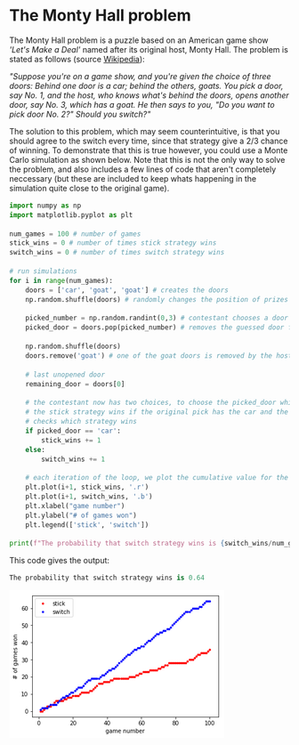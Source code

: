 # The Monty Hall problem

The Monty Hall problem is a puzzle based on an American game show *'Let's Make a Deal'* named after its original host, Monty Hall.  The problem is stated as follows (source [Wikipedia](https://en.wikipedia.org/wiki/Monty_Hall_problem)):

*"Suppose you're on a game show, and you're given the choice of three doors: Behind one door is a car; behind the others, goats. You pick a door, say No. 1, and the host, who knows what's behind the doors, opens another door, say No. 3, which has a goat. He then says to you, "Do you want to pick door No. 2?" Should you switch?"*

The solution to this problem, which may seem counterintuitive, is that you should agree to the switch every time, since that strategy give a 2/3 chance of winning. To demonstrate that this is true however, you could use a Monte Carlo simulation as shown below. Note that this is not the only way to solve the problem, and also includes a few lines of code that aren't completely neccessary (but these are included to keep whats happening in the simulation quite close to the original game).

``` python
import numpy as np
import matplotlib.pyplot as plt

num_games = 100 # number of games
stick_wins = 0 # number of times stick strategy wins
switch_wins = 0 # number of times switch strategy wins

# run simulations
for i in range(num_games):
    doors = ['car', 'goat', 'goat'] # creates the doors
    np.random.shuffle(doors) # randomly changes the position of prizes

    picked_number = np.random.randint(0,3) # contestant chooses a door
    picked_door = doors.pop(picked_number) # removes the guessed door from the list and stores it

    np.random.shuffle(doors)
    doors.remove('goat') # one of the goat doors is removed by the host

    # last unopened door
    remaining_door = doors[0]

    # the contestant now has two choices, to choose the picked_door which was the original choice, or to switch to the remaining door.
    # the stick strategy wins if the original pick has the car and the switch strategy wins if the remaining door has the car
    # checks which strategy wins
    if picked_door == 'car':
        stick_wins += 1
    else:
        switch_wins += 1

    # each iteration of the loop, we plot the cumulative value for the wins of each strategy as two dots
    plt.plot(i+1, stick_wins, '.r')
    plt.plot(i+1, switch_wins, '.b')
    plt.xlabel("game number")
    plt.ylabel("# of games won")
    plt.legend(['stick', 'switch'])

print(f"The probability that switch strategy wins is {switch_wins/num_games}")
```

This code gives the output:

``` python 
The probability that switch strategy wins is 0.64
```
![Monty Hall simulation results](images/monty-hall.png)
